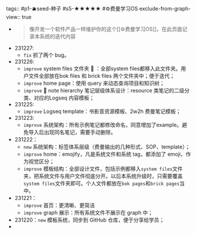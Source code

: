 tags:: #p1-🫐seed-种子 #s5-★★★★★ #⚙️费曼学习OS
exclude-from-graph-view:: true

- > 像开发一个软件产品一样维护你的这个[[⚙️费曼学习OS]]，在此页面记录本系统的迭代内容
- 231227:
	- `fix` 抓了两个 bug。
- 231226:
	- `improve` system files 文件夹 📂 ：全部system files都移入此文件夹。用户文件全部放在bok files 和 brick files 两个文件夹中；便于迭代；
	- `improve` home page：使用 query 来动态查询项目和知识树；
	- `improve` 📂 note hierarchy 笔记层级体系设计：resource 类笔记的二级分类、对应的Logseq 内容模板；
- 231225:
	- `improve` Logseq template：书影音资源模板、2w2h 费曼笔记模板；
- 231223:
	- `improve` 系统架构：所有示例笔记都修改命名，同意增加了example。避免导入后出现同名笔记，需要手动删除。
- 231222：
	- `new` 系统架构：标签体系层级（费曼输出的几种形式、SOP、template）；
	- `improve` home：emojify，凡是系统文件和系统 tag，都添加了 emoji，作为视觉区分；
	- `improve` 模板结构：全部设计文件，包括示例都移入`system files`文件夹，把系统文件与用户文件彻底分开。以后本系统升级时，只需要覆盖`system files`文件夹即可。个人文件都放在`bok pages`和`brick pages`当中。
- 231221：
	- `improve` 首页：更清晰、更简洁
	- `improve` graph 展示：所有系统文件不展示在 graph 中；
- 231220：`new` 模板系统，同步到 GitHub 仓库，便于分享给学员；
-